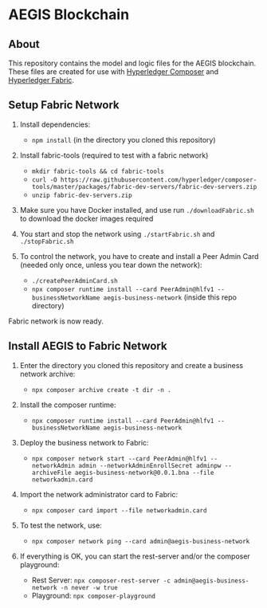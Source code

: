 # AEGIS Blockchain

## About
This repository contains the model and logic files for the AEGIS blockchain. These files are created for use with [Hyperledger Composer](https://hyperledger.github.io/composer/) and [Hyperledger Fabric](https://www.hyperledger.org/projects/fabric).

## Setup Fabric Network

1. Install dependencies:
    - `npm install` (in the directory you cloned this repository)

2. Install fabric-tools (required to test with a fabric network)
    - `mkdir fabric-tools && cd fabric-tools`
    - `curl -O https://raw.githubusercontent.com/hyperledger/composer-tools/master/packages/fabric-dev-servers/fabric-dev-servers.zip`
    - `unzip fabric-dev-servers.zip`

3. Make sure you have Docker installed, and use run `./downloadFabric.sh` to download the docker images required

4. You start and stop the network using `./startFabric.sh` and `./stopFabric.sh`

5. To control the network, you have to create and install a Peer Admin Card (needed only once, unless you tear down the network):
    - `./createPeerAdminCard.sh`
    - `npx composer runtime install --card PeerAdmin@hlfv1 --businessNetworkName aegis-business-network` (inside this repo directory)

Fabric network is now ready.

## Install AEGIS to Fabric Network

1. Enter the directory you cloned this repository and create a business network archive:
    - `npx composer archive create -t dir -n .`

2. Install the composer runtime:
    - `npx composer runtime install --card PeerAdmin@hlfv1 --businessNetworkName aegis-business-network`

3. Deploy the business network to Fabric:
    - `npx composer network start --card PeerAdmin@hlfv1 --networkAdmin admin --networkAdminEnrollSecret adminpw --archiveFile aegis-business-network@0.0.1.bna --file networkadmin.card`

4. Import the network administrator card to Fabric:
    - `npx composer card import --file networkadmin.card`

5. To test the network, use:
    - `npx composer network ping --card admin@aegis-business-network`

6. If everything is OK, you can start the rest-server and/or the composer playground:
    - Rest Server: `npx composer-rest-server -c admin@aegis-business-network -n never -w true`
    - Playground: `npx composer-playground`
